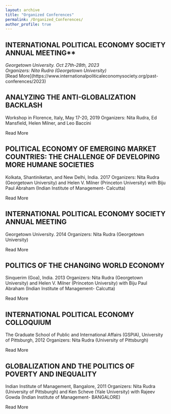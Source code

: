 ```yaml
---
layout: archive
title: "Organized Conferences"
permalink: /Organized_Conferences/
author_profile: true
---
```


<!-- {% if site.author.googlescholar %}
  <div class="wordwrap">You can also find my articles on <a href="{{site.author.googlescholar}}">my Google Scholar profile</a>.</div>
{% endif %} -->


## INTERNATIONAL POLITICAL ECONOMY SOCIETY ANNUAL MEETING**

<address>
 Georgetown University. Oct 27th-28th, 2023<br /> Organizers: Nita Rudra (Georgetown University)
</address>
[Read More](https://www.internationalpoliticaleconomysociety.org/past-conferences/2023) 

## ANALYZING THE ANTI-GLOBALIZATION BACKLASH

Workshop in Florence, Italy, May 17-20, 2019
Organizers: Nita Rudra, Ed Mansfield, Helen Milner, and Leo Baccini

Read More

## POLITICAL ECONOMY OF EMERGING MARKET COUNTRIES: THE CHALLENGE OF DEVELOPING MORE HUMANE SOCIETIES

Kolkata, Shantiniketan, and New Delhi, India. 2017
Organizers: Nita Rudra (Georgetown University) and Helen V. Milner (Princeton University) with Biju Paul Abraham (Indian Institute of Management- Calcutta)

Read More

## INTERNATIONAL POLITICAL ECONOMY SOCIETY ANNUAL MEETING

Georgetown University. 2014
Organizers: Nita Rudra (Georgetown University)

Read More

## POLITICS OF THE CHANGING WORLD ECONOMY

Sinquerim (Goa), India. 2013
Organizers: Nita Rudra (Georgetown University) and Helen V. Milner (Princeton University) with Biju Paul Abraham (Indian Institute of Management- Calcutta)

Read More

## INTERNATIONAL POLITICAL ECONOMY COLLOQUIUM

The Graduate School of Public and International Affairs (GSPIA), University of Pittsburgh, 2012
Organizers: Nita Rudra (University of Pittsburgh)

Read More

## GLOBALIZATION AND THE POLITICS OF POVERTY AND INEQUALITY

Indian Institute of Management, Bangalore, 2011
Organizers: Nita Rudra (University of Pittsburgh) and Ken Scheve (Yale University) with Rajeev Gowda (Indian Institute of Management- BANGALORE)

Read More
